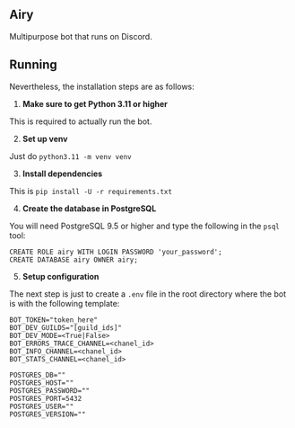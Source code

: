 ## Airy

Multipurpose bot that runs on Discord.

## Running

Nevertheless, the installation steps are as follows:

1. **Make sure to get Python 3.11 or higher**

This is required to actually run the bot.

2. **Set up venv**

Just do `python3.11 -m venv venv`

3. **Install dependencies**

This is `pip install -U -r requirements.txt`

4. **Create the database in PostgreSQL**

You will need PostgreSQL 9.5 or higher and type the following
in the `psql` tool:

```postgresql
CREATE ROLE airy WITH LOGIN PASSWORD 'your_password';
CREATE DATABASE airy OWNER airy;
```

5. **Setup configuration**

The next step is just to create a `.env` file in the root directory where
the bot is with the following template:

```env
BOT_TOKEN="token_here"
BOT_DEV_GUILDS="[guild_ids]"
BOT_DEV_MODE=<True|False>
BOT_ERRORS_TRACE_CHANNEL=<chanel_id>
BOT_INFO_CHANNEL=<chanel_id>
BOT_STATS_CHANNEL=<chanel_id>

POSTGRES_DB=""
POSTGRES_HOST=""
POSTGRES_PASSWORD=""
POSTGRES_PORT=5432
POSTGRES_USER=""
POSTGRES_VERSION=""
```
